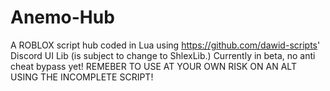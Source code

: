 # Anemo-Hub
A ROBLOX script hub coded in Lua using https://github.com/dawid-scripts' Discord UI Lib (is subject to change to ShlexLib.)
Currently in beta, no anti cheat bypass yet!
REMEBER TO USE AT YOUR OWN RISK ON AN ALT USING THE INCOMPLETE SCRIPT!
